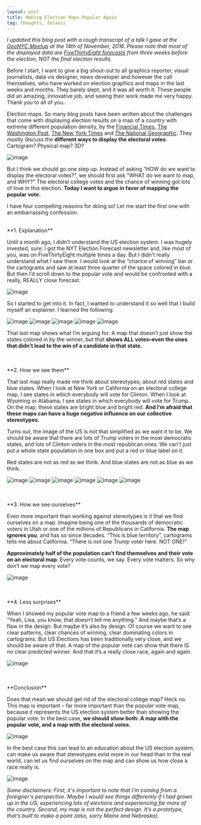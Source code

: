 ```yaml
---
layout: post
title: Making Election Maps Popular Again
tag: thoughts, datavis
---
```


*I updated this blog post with a rough transcript of a talk I gave at the [GeoNYC Meetup](https://www.meetup.com/geonyc/events/235274559/) at the 14th of November, 2016. Please note that most of the displayed data are [FiveThirtyEight forecasts](https://projects.fivethirtyeight.com/2016-election-forecast/?ex_cid=2016-forecast) from three weeks before the election, NOT the final election results.*

Before I start, I want to give a big shout-out to all graphics reporter, visual journalists, data vis designer, news developer and however the call themselves, who have worked on election graphics and maps in the last weeks and months. They barely slept, and it was all worth it. These people did an amazing, innovative job, and seeing their work made me very happy. Thank you to all of you. 

Election maps. So many blog posts have been written about the challenges that come with displaying election results on a map of a country with extreme different population density, by the [Financial Times](https://www.ft.com/content/3685bf9e-a4cc-11e6-8b69-02899e8bd9d1), [The Washington Post](https://www.washingtonpost.com/graphics/politics/2016-election/how-election-maps-lie/), [The New York Times](http://www.nytimes.com/interactive/2016/11/01/upshot/many-ways-to-map-election-results.html) and [The National Geographic](http://news.nationalgeographic.com/2016/10/improved-election-map-cartograms/). They mostly discuss the **different ways to display the electoral votes**: Cartogram? Physical map? 3D? 


![image](/pic/161114_elex6.png)


But I think we should go one step up. Instead of asking “HOW do we want to display the electoral votes?”, we should first ask “WHAT do we want to map, and WHY?” The electoral college votes and the chance of winning got lots of love in this election. **Today I want to argue in favor of mapping the popular vote.** 

I have four compelling reasons for doing so! Let me start the first one with an embarrassing confession. 

<br>
**1. Explanation**

Until a month ago, I didn’t understand the US election system. I was hugely invested, sure: I got the NYT Election Forecast newsletter and, like most of you, was on FiveThirtyEight multiple times a day. But I didn’t really understand what I saw there. I would look at the “chance of winning” bar or the cartograms and saw at least three quarter of the space colored in blue. But then I’d scroll down to the popular vote and would be confronted with a really, REALLY close forecast. 

![image](/pic/161114_elex14.png)

So I started to get into it. In fact, I wanted to understand it so well that I build myself an explainer. I learned the following: 

![image](/pic/161114_elex-09.png)
![image](/pic/161114_elex-20.png)
![image](/pic/161114_elex-10.png)
![image](/pic/161114_elex-11.png)
![image](/pic/161114_elex-21.png)

That last map shows what I’m arguing for: A map that doesn’t just show the states colored in by the winner, but that **shows ALL votes–even the ones that didn’t lead to the win of a candidate in that state.**

<br>
<br>
**2. How we see them**

That last map really made me think about stereotypes; about red states and blue states. When I look at New York or California on an electoral college map, I see states in which everybody will vote for Clinton. When I look at Wyoming or Alabama, I see states in which everybody will vote for Trump. On the map, these states are bright blue and bright red. **And I’m afraid that these maps can have a huge negative influence on our collective stereotypes.** 

Turns out, the image of the US is not that simplified as we want it to be. We should be aware that there are lots of Trump voters in the most democratic states, and lots of Clinton voters in the most republican ones. We can't just put a whole state population in one box and put a red or blue label on it.

Red states are not as red as we think. And blue states are not as blue as we think. 

![image](/pic/161114_elex-03.png)
![image](/pic/161114_elex-05.png)
![image](/pic/161114_elex-19.png)
![image](/pic/161114_elex-14.png)
![image](/pic/161114_elex-15.png)
![image](/pic/161114_elex-16.png)

<br>
<br>
**3. How we see ourselves**

Even more important than working against stereotypes is it that we find ourselves on a map. Imagine being one of the thousands of democratic voters in Utah or one of the millions of Republicans in California. **The map ignores you**, and has so since decades. “This is blue territory”, cartograms tells me about California. “There is not one Trump voter here. NOT ONE!” 

**Approximately half of the population can't find themselves and their vote on an electoral map**. Every vote counts, we say. Every vote matters. So why don’t we map every vote? 

![image](/pic/161114_elex-12.png)


<br>
<br>
**4. Less surprises**

When I showed my popular vote map to a friend a few weeks ago, he said: “Yeah, Lisa, you know, that doesn’t tell me anything.” And maybe that’s a flaw in the design. But maybe it’s also by design. Of course we want to see clear patterns, clear chances of winning, clear dominating colors in cartograms. But US Elections has been traditionally very close, and we should be aware of that. A map of the popular vote can show that there IS no clear predicted winner. And that it’s a really close race, again and again. 

![image](/pic/161114_elex-13.png)

<br>
<br>
**Conclusion**

Does that mean we should get rid of the electoral college map? Heck no. This map is important – far more important than the popular vote map, because it represents the US election system better than showing the popular vote. In the best case, **we should show both: A map with the popular vote, and a map with the electoral votes.** 

![image](/pic/161114_elex1.png)

In the best case this can lead to an education about the US election system, can make us aware that stereotypes exist more in our head than in the real world, can let us find ourselves on the map and can show us how close a race really is. 

![image](/pic/161114_elex.png)

*Some disclaimers: First, it's important to note that I'm coming from a foreigner's perspective. Maybe I would see things differently if I had grown up in the US, experiencing lots of elections and experiencing far more of the country. Second, my map is not the perfect design. It’s a prototype, that’s built to make a point (also, sorry Maine and Nebraska).*
